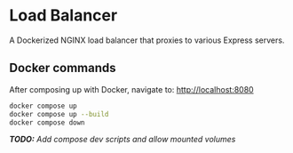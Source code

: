 # Load Balancer

A Dockerized NGINX load balancer that proxies to various Express servers.

## Docker commands

After composing up with Docker, navigate to: <http://localhost:8080>

```sh
docker compose up
docker compose up --build
docker compose down
```

_**TODO:** Add compose dev scripts and allow mounted volumes_
